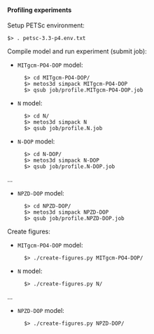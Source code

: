 #### Profiling experiments

Setup PETSc environment:

	$> . petsc-3.3-p4.env.txt

Compile model and run experiment (submit job):
	
- ``MITgcm-PO4-DOP`` model:
	
		$> cd MITgcm-PO4-DOP/
		$> metos3d simpack MITgcm-PO4-DOP
		$> qsub job/profile.MITgcm-PO4-DOP.job
	
- ``N`` model:
	
		$> cd N/
		$> metos3d simpack N
		$> qsub job/profile.N.job
	
- ``N-DOP`` model:
	
		$> cd N-DOP/
		$> metos3d simpack N-DOP
		$> qsub job/profile.N-DOP.job
	
...
	
- ``NPZD-DOP`` model:
	
		$> cd NPZD-DOP/
		$> metos3d simpack NPZD-DOP
		$> qsub job/profile.NPZD-DOP.job

Create figures:

- ``MITgcm-PO4-DOP`` model:

		$> ./create-figures.py MITgcm-PO4-DOP/

- ``N`` model:

		$> ./create-figures.py N/

...

- ``NPZD-DOP`` model:

		$> ./create-figures.py NPZD-DOP/
